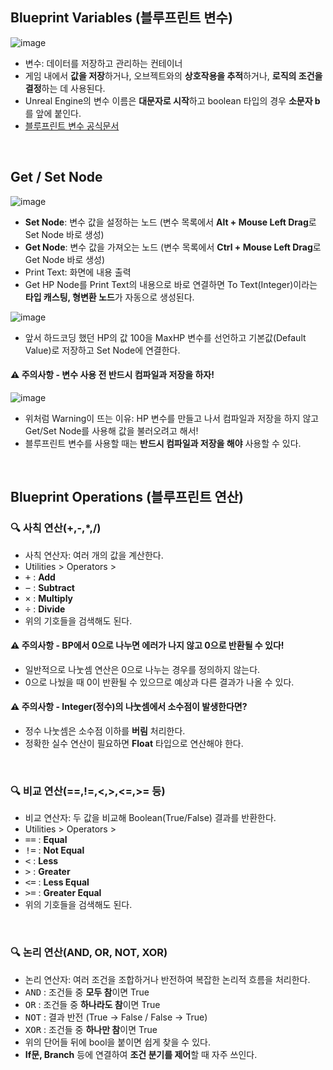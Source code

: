 ## Blueprint Variables (블루프린트 변수)
![image](https://github.com/user-attachments/assets/d9d9d6f3-b677-450f-ba72-2ef623529306)
- 변수: 데이터를 저장하고 관리하는 컨테이너
- 게임 내에서 **값을 저장**하거나, 오브젝트와의 **상호작용을 추적**하거나, **로직의 조건을 결정**하는 데 사용된다.
- Unreal Engine의 변수 이름은 **대문자로 시작**하고 boolean 타입의 경우 **소문자 b**를 앞에 붙인다.
- [블루프린트 변수 공식문서](https://dev.epicgames.com/documentation/ko-kr/unreal-engine/blueprint-variables-in-unreal-engine)

<br/>

## Get / Set Node
![image](https://github.com/user-attachments/assets/f0196935-a4f0-4d33-9427-9fcd05e8b93b)
- **Set Node**: 변수 값을 설정하는 노드 (변수 목록에서 **Alt + Mouse Left Drag**로 Set Node 바로 생성)
- **Get Node**: 변수 값을 가져오는 노드 (변수 목록에서 **Ctrl + Mouse Left Drag**로 Get Node 바로 생성)
- Print Text: 화면에 내용 출력
- Get HP Node를 Print Text의 내용으로 바로 연결하면 To Text(Integer)이라는 **타입 캐스팅, 형변환 노드**가 자동으로 생성된다.

![image](https://github.com/user-attachments/assets/cbc7ec14-4dd7-4e34-bf56-e997771ae197)
- 앞서 하드코딩 했던 HP의 값 100을 MaxHP 변수를 선언하고 기본값(Default Value)로 저장하고 Set Node에 연결한다.

#### ⚠️ 주의사항 - 변수 사용 전 반드시 컴파일과 저장을 하자!
![image](https://github.com/user-attachments/assets/20a409c3-6589-4352-8651-52de32e68119)
- 위처럼 Warning이 뜨는 이유: HP 변수를 만들고 나서 컴파일과 저장을 하지 않고 Get/Set Node를 사용해 값을 불러오려고 해서!
- 블루프린트 변수를 사용할 때는 **반드시 컴파일과 저장을 해야** 사용할 수 있다.

<br/>


## Blueprint Operations (블루프린트 연산)
### 🔍 사칙 연산(+,-,*,/)
- 사칙 연산자: 여러 개의 값을 계산한다.
- Utilities > Operators > 
- <tt>+</tt> : **Add**
- <tt>−</tt> : **Subtract**
- <tt>×</tt> : **Multiply**
- <tt>÷</tt> : **Divide**
- 위의 기호들을 검색해도 된다.

#### ⚠️ 주의사항 - BP에서 0으로 나누면 에러가 나지 않고 0으로 반환될 수 있다!
- 일반적으로 나눗셈 연산은 0으로 나누는 경우를 정의하지 않는다.
- 0으로 나눴을 때 0이 반환될 수 있으므로 예상과 다른 결과가 나올 수 있다.

#### ⚠️ 주의사항 - Integer(정수)의 나눗셈에서 소수점이 발생한다면?
- 정수 나눗셈은 소수점 이하를 **버림** 처리한다.
- 정확한 실수 연산이 필요하면 **Float** 타입으로 연산해야 한다.

<br/>

### 🔍 비교 연산(==,!=,<,>,<=,>= 등)
- 비교 연산자: 두 값을 비교해 Boolean(True/False) 결과를 반환한다.
- Utilities > Operators > 
- <tt>==</tt> : **Equal**
- <tt>!=</tt> : **Not Equal**
- <tt><</tt> : **Less**
- <tt>></tt> : **Greater**
- <tt><=</tt> : **Less Equal**
- <tt>>=</tt> : **Greater Equal**
- 위의 기호들을 검색해도 된다.

<br/>

### 🔍 논리 연산(AND, OR, NOT, XOR)
- 논리 연산자: 여러 조건을 조합하거나 반전하여 복잡한 논리적 흐름을 처리한다.
- <tt>AND</tt> : 조건들 중 **모두 참**이면 True
- <tt>OR</tt> : 조건들 중 **하나라도 참**이면 True
- <tt>NOT</tt> : 결과 반전 (True → False / False → True)
- <tt>XOR</tt> : 조건들 중 **하나만 참**이면 True
- 위의 단어들 뒤에 bool을 붙이면 쉽게 찾을 수 있다.
- **If문, Branch** 등에 연결하여 **조건 분기를 제어**할 때 자주 쓰인다.

<br/>




